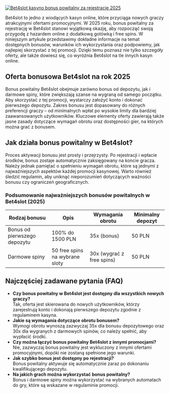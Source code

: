 [![Bet4slot kasyno bonus powitalny za rejestrację 2025](https://123-caf.pages.dev/gitsignup.png)](https://vrmoo.ru/Bt82HjjY)

<p>Bet4slot to jedno z wiodących kasyn online, które przyciąga nowych graczy atrakcyjnymi ofertami promocyjnymi. W 2025 roku, bonus powitalny za rejestrację w Bet4slot stanowi wyjątkową okazję, aby rozpocząć swoją przygodę z hazardem online z dodatkową gotówką i free spins. W niniejszym artykule przedstawimy dokładne informacje na temat dostępnych bonusów, warunków ich wykorzystania oraz podpowiemy, jak najlepiej skorzystać z tej promocji. Dzięki temu poznasz nie tylko szczegóły oferty, ale także dowiesz się, co wyróżnia Bet4slot na tle innych kasyn online.</p>  <h2>Oferta bonusowa Bet4slot na rok 2025</h2> <p>Bonus powitalny Bet4slot obejmuje zarówno bonus od depozytu, jak i darmowe spiny, które zwiększają szanse na wygraną od samego początku. Aby skorzystać z tej promocji, wystarczy założyć konto i dokonać pierwszego depozytu. Zakres bonusu jest dopasowany do różnych preferencji graczy – od minimalnych wpłat po wysokie limity dla bardziej zaawansowanych użytkowników. Kluczowe elementy oferty zawierają także jasne zasady dotyczące wymagań obrotu oraz dostępności gier, na których można grać z bonusem.</p>  <h2>Jak działa bonus powitalny w Bet4slot?</h2> <p>Proces aktywacji bonusu jest prosty i przejrzysty. Po rejestracji i wpłacie środków, bonus zostaje automatycznie zaksięgowany na koncie gracza. Należy jednak pamiętać o spełnieniu wymagań obrotu, które są jednymi z najważniejszych aspektów każdej promocji kasynowej. Warto również śledzić regulamin, aby uniknąć nieporozumień dotyczących ważności bonusu czy ograniczeń geograficznych.</p>  <h3>Podsumowanie najważniejszych bonusów powitalnych w Bet4slot (2025)</h3> <table>   <thead>     <tr>       <th>Rodzaj bonusu</th>       <th>Opis</th>       <th>Wymagania obrotu</th>       <th>Minimalny depozyt</th>     </tr>   </thead>   <tbody>     <tr>       <td>Bonus od pierwszego depozytu</td>       <td>100% do 1500 PLN</td>       <td>35x (bonus)</td>       <td>50 PLN</td>     </tr>     <tr>       <td>Darmowe spiny</td>       <td>50 free spins na wybrane sloty</td>       <td>30x (wygrać z free spins)</td>       <td>50 PLN</td>     </tr>   </tbody> </table>  <h2>Najczęściej zadawane pytania (FAQ)</h2> <ul>   <li><strong>Czy bonus powitalny w Bet4slot jest dostępny dla wszystkich nowych graczy?</strong><br>Tak, oferta jest skierowana do nowych użytkowników, którzy zarejestrują konto i dokonają pierwszego depozytu zgodnie z regulaminem kasyna.</li>   <li><strong>Jakie są wymagania dotyczące obrotu bonusem?</strong><br>Wymogi obrotu wynoszą zazwyczaj 35x dla bonusu depozytowego oraz 30x dla wygranych z darmowych spinów, co należy spełnić, aby wypłacić środki.</li>   <li><strong>Czy można łączyć bonus powitalny Bet4slot z innymi promocjami?</strong><br>Nie, zazwyczaj bonus powitalny jest wykluczony z innymi ofertami promocyjnymi, dopóki nie zostaną spełnione jego warunki.</li>   <li><strong>Jak szybko bonus jest dostępny po rejestracji?</strong><br>Bonus powitalny aktywuje się automatycznie zaraz po dokonaniu kwalifikującego depozytu.</li>   <li><strong>Na jakich grach można wykorzystać bonus powitalny?</strong><br>Bonus i darmowe spiny można wykorzystać na wybranych automatach do gry, które są wskazane w regulaminie promocji.</li> </ul>